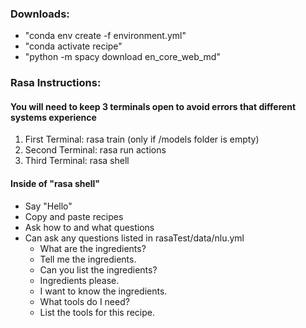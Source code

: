 
### Downloads:
- "conda env create -f environment.yml"
- "conda activate recipe"
- "python -m spacy download en_core_web_md"

### Rasa Instructions:

#### You will need to keep 3 terminals open to avoid errors that different systems experience
 1. First Terminal: rasa train (only if /models folder is empty)
 2. Second Terminal: rasa run actions
 3. Third Terminal: rasa shell

#### Inside of "rasa shell"
- Say "Hello"
- Copy and paste recipes
- Ask how to and what questions
- Can ask any questions listed in rasaTest/data/nlu.yml
    - What are the ingredients?
    - Tell me the ingredients.
    - Can you list the ingredients?
    - Ingredients please.
    - I want to know the ingredients.
    - What tools do I need?
    - List the tools for this recipe.